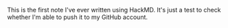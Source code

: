 This is the first note I've ever written using HackMD. It's just a test to check whether I'm able to push it to my GitHub account.